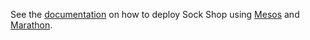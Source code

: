 See the [documentation](https://microservices-demo.github.io/microservices-demo/deployment/mesos-marathon.html) on how to deploy Sock Shop using [Mesos](https://mesos.apache.org) and [Marathon](https://github.com/mesosphere/marathon).
